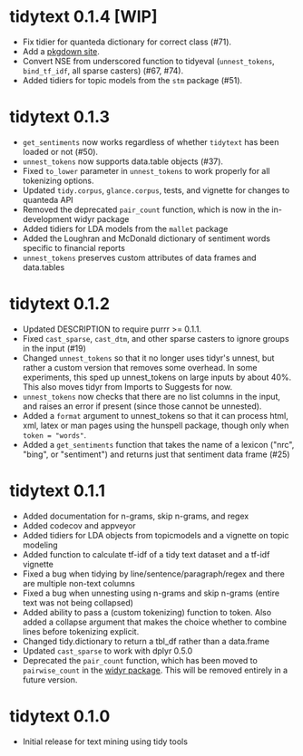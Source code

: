 # tidytext 0.1.4 [WIP]

* Fix tidier for quanteda dictionary for correct class (#71).
* Add a [pkgdown site](https://juliasilge.github.io/tidytext).
* Convert NSE from underscored function to tidyeval (`unnest_tokens`, `bind_tf_idf`, all sparse casters) (#67, #74).
* Added tidiers for topic models from the `stm` package (#51).

# tidytext 0.1.3

* `get_sentiments` now works regardless of whether `tidytext` has been loaded or not (#50).
* `unnest_tokens` now supports data.table objects (#37).
* Fixed `to_lower` parameter in `unnest_tokens` to work properly for all tokenizing options.
* Updated `tidy.corpus`, `glance.corpus`, tests, and vignette for changes to quanteda API 
* Removed the deprecated `pair_count` function, which is now in the in-development widyr package
* Added tidiers for LDA models from the `mallet` package
* Added the Loughran and McDonald dictionary of sentiment words specific to financial reports
* `unnest_tokens` preserves custom attributes of data frames and data.tables

# tidytext 0.1.2

* Updated DESCRIPTION to require purrr >= 0.1.1.
* Fixed `cast_sparse`, `cast_dtm`, and other sparse casters to ignore groups in the input (#19)
* Changed `unnest_tokens` so that it no longer uses tidyr's unnest, but rather a custom version that removes some overhead. In some experiments, this sped up unnest_tokens on large inputs by about 40%. This also moves tidyr from Imports to Suggests for now.
* `unnest_tokens` now checks that there are no list columns in the input, and raises an error if present (since those cannot be unnested).
* Added a `format` argument to unnest_tokens so that it can process html, xml, latex or man pages using the hunspell package, though only when `token = "words"`.
* Added a `get_sentiments` function that takes the name of a lexicon ("nrc", "bing", or "sentiment") and returns just that sentiment data frame (#25)

# tidytext 0.1.1

* Added documentation for n-grams, skip n-grams, and regex
* Added codecov and appveyor
* Added tidiers for LDA objects from topicmodels and a vignette on topic modeling
* Added function to calculate tf-idf of a tidy text dataset and a tf-idf vignette 
* Fixed a bug when tidying by line/sentence/paragraph/regex and there are multiple non-text columns
* Fixed a bug when unnesting using n-grams and skip n-grams (entire text was not being collapsed)
* Added ability to pass a (custom tokenizing) function to token. Also added a collapse argument that makes the choice whether to combine lines before tokenizing explicit.
* Changed tidy.dictionary to return a tbl_df rather than a data.frame
* Updated `cast_sparse` to work with dplyr 0.5.0
* Deprecated the `pair_count` function, which has been moved to `pairwise_count` in the [widyr package](https://github.com/dgrtwo/widyr). This will be removed entirely in a future version.

# tidytext 0.1.0

* Initial release for text mining using tidy tools



